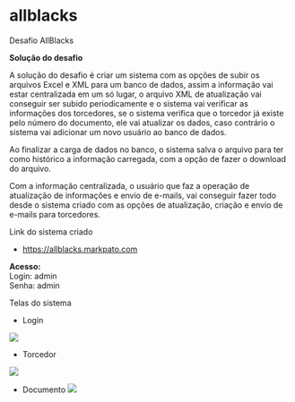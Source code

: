 # allblacks
Desafio AllBlacks

<strong  > Solução do desafio </strong>

A solução do desafio é criar um sistema com as opções de subir os arquivos Excel e XML para um banco de dados, assim a informação vai estar centralizada em um só lugar, o arquivo XML de atualização vai conseguir ser subido periodicamente e o sistema vai verificar as informações dos torcedores, se o sistema verifica que o torcedor já existe pelo número do documento, ele vai atualizar os dados, caso contrário o sistema vai adicionar um novo usuário ao banco de dados. 

Ao finalizar a carga de dados no banco, o sistema salva o arquivo para ter como histórico a informação carregada, com a opção de fazer o download do arquivo.

Com a informação centralizada, o usuário que faz a operação de atualização de informações e envio de e-mails, vai conseguir fazer todo desde o sistema criado com as opções de atualização, criação e envio de e-mails para torcedores.

Link do sistema criado

- https://allblacks.markpato.com

<strong  >Acesso:</strong><br>
 Login: admin <br>
 Senha: admin <br>

Telas do sistema
- Login
 <img src="https://allblacks.markpato.com/images/login.png" /> 
 
- Torcedor
 <img src="https://allblacks.markpato.com/images/torcedor.png" />

- Documento
	<img src="https://allblacks.markpato.com/images/documento.png" />

